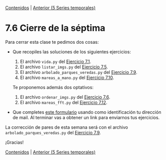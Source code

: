 [Contenidos](../Contenidos.md) \| [Anterior (5 Series temporales)](05_Series_Temporales.md)

# 7.6 Cierre de la séptima

Para cerrar esta clase te pedimos dos cosas:
* Que recopiles las soluciones de los siguientes ejercicios:

  1. El archivo `vida.py` del [Ejercicio 7.1](../07_Fechas_Carpetas_y_Pandas/01_Fechas.md#ejercicio-71-segundos-vividos).
  2. El archivo  `listar_imgs.py` del [Ejercicio 7.5](../07_Fechas_Carpetas_y_Pandas/03_Ordenando_archivos.md#ejercicio-75-recorrer-el-árbol-de-archivos).
  3. El archivo  `arbolado_parques_veredas.py` del [Ejercicio 7.9](../07_Fechas_Carpetas_y_Pandas/04_Pandas.md#ejercicio-79-comparando-especies-en-parques-y-en-veredas).
  4. El archivo  `mareas_a_mano.py` del [Ejercicio 7.10](../07_Fechas_Carpetas_y_Pandas/05_Series_Temporales.md#ejercicio-710).

  Te proponemos además dos optativos:
  1. El archivo  `ordenar_imgs.py` del [Ejercicio 7.6](../07_Fechas_Carpetas_y_Pandas/03_Ordenando_archivos.md#ejercicio-76-ordenar-el-árbol-de-archivos-optativo).
  2. El archivo  `mareas_fft.py` del [Ejercicio 7.12](../07_Fechas_Carpetas_y_Pandas/05_Series_Temporales.md#ejercicio-712-otros-puertos).
 
* Que completes [este formulario](https://docs.google.com/forms/d/1Umz82bK0XFNKBVOEDiWTCwtPiynwneOgQ6xuEXHBijw) usando como identificación tu dirección de mail.  Al terminar vas a obtener un link para enviarnos tus ejercicios. 

La corrección de pares de esta semana será con el archivo `arbolado_parques_veredas.py` del [Ejercicio 7.9](../07_Fechas_Carpetas_y_Pandas/04_Pandas.md#ejercicio-79-comparando-especies-en-parques-y-en-veredas).



¡Gracias! 




[Contenidos](../Contenidos.md) \| [Anterior (5 Series temporales)](05_Series_Temporales.md)

